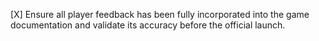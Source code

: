 [X] Ensure all player feedback has been fully incorporated into the game documentation and validate its accuracy before the official launch.